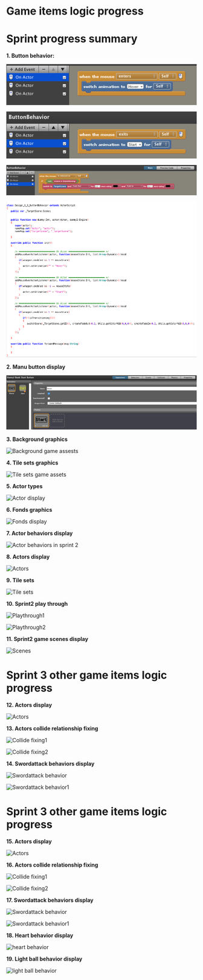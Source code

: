 # Game items logic progress

# Sprint progress summary

**1. Button behavior:**

![Button behavior1](Buttonbehaviorscene11.png)

![Button behavior2](Buttonbehaviorscene12.png)

![Button behavior3](Buttonbehaviorscene13.png)

![Button behavior code view](Buttonbehaviorcodeview.png)

**2. Manu button display**

![Manu button display](Manuebuttonscene1.png)

**3. Background graphics**

![Background game assests](Backgroundsscene1.png)

**4. Tile sets graphics**

![Tile sets game assets](Tilesetsscene1.png)

**5. Actor types**

![Actor display](Actortypescene1.png)

**6. Fonds graphics**

![Fonds display](Fondsscene1.png)

**7. Actor behaviors display**

![Actor behaviors in sprint 2](Scene2Actorbehaviors.png)

**8. Actors display**

![Actors](Scene2actorplayers.png)

**9. Tile sets**

![Tile sets](Scenetilesets.png)

**10. Sprint2 play through**

![Playthrough1](Scene2playthrough.png)

![Playthrough2](Scene2Scenes1.png)

**11. Sprint2 game scenes display**

![Scenes](Scene2Scenes.png)

# Sprint 3 other game items logic progress

**12. Actors display**

![Actors](Scene3Actortypes.png)

**13. Actors collide relationship fixing**

![Collide fixing1](Scene3colliideissuefixing1.png)

![Collide fixing2](Scene3collideissuefixing2.png)

**14. Swordattack behaviors display**

![Swordattack behavior](Scene3Swordattackbehavior.png)

![Swordattack behavior1](Scene3swordattackbehavior1.png)

# Sprint 3 other game items logic progress

**15. Actors display**

![Actors](Scene3Actortypes.png)

**16. Actors collide relationship fixing**

![Collide fixing1](Scene3colliideissuefixing1.png)

![Collide fixing2](Scene3collideissuefixing2.png)

**17. Swordattack behaviors display**

![Swordattack behavior](Scene3Swordattackbehavior.png)

![Swordattack behavior1](Scene3swordattackbehavior1.png)

**18. Heart behavior display**

![heart behavior](Scene3heartbehavior.png)

**19. Light ball behavior display**

![light ball behavior](Scene3lightballbehavior.png)
